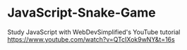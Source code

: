 # JavaScript-Snake-Game
Study JavaScript with WebDevSimplified's YouTube tutorial\
https://www.youtube.com/watch?v=QTcIXok9wNY&t=16s 
